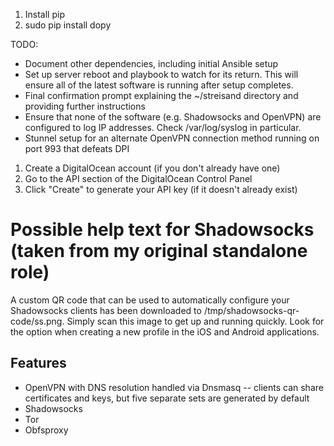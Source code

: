 

1. Install pip
2. sudo pip install dopy

TODO: 
- Document other dependencies, including initial Ansible setup
- Set up server reboot and playbook to watch for its return. This will ensure all of the latest software is running after setup completes.
- Final confirmation prompt explaining the ~/streisand directory and providing further instructions
- Ensure that none of the software (e.g. Shadowsocks and OpenVPN) are configured to log IP addresses. Check /var/log/syslog in particular.
- Stunnel setup for an alternate OpenVPN connection method running on port 993 that defeats DPI



1. Create a DigitalOcean account (if you don't already have one)
2. Go to the API section of the DigitalOcean Control Panel
3. Click "Create" to generate your API key (if it doesn't already exist)


# Possible help text for Shadowsocks (taken from my original standalone role)
A custom QR code that can be used to automatically configure your Shadowsocks clients has been downloaded to /tmp/shadowsocks-qr-code/ss.png. Simply scan this image to get up and running quickly. Look for the option when creating a new profile in the iOS and Android applications.


Features
--------
* OpenVPN with DNS resolution handled via Dnsmasq -- clients can share certificates and keys, but five separate sets are generated by default
* Shadowsocks
* Tor
* Obfsproxy
